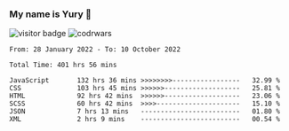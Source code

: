 ### My name is Yury 👋 
![visitor badge](https://visitor-badge.glitch.me/badge?page_id=litury.visitor-badge&left_text=My%20Page%20Visitors)  ![codrwars](https://www.codewars.com/users/litury/badges/micro) 


<!--START_SECTION:waka-->

```text
From: 28 January 2022 - To: 10 October 2022

Total Time: 401 hrs 56 mins

JavaScript       132 hrs 36 mins >>>>>>>>-----------------   32.99 %
CSS              103 hrs 45 mins >>>>>>-------------------   25.81 %
HTML             92 hrs 42 mins  >>>>>>-------------------   23.06 %
SCSS             60 hrs 42 mins  >>>>---------------------   15.10 %
JSON             7 hrs 13 mins   -------------------------   01.80 %
XML              2 hrs 9 mins    -------------------------   00.54 %
```

<!--END_SECTION:waka-->

